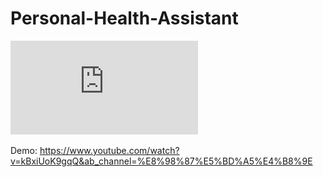 # Personal-Health-Assistant
![image](https://github.com/KorverSu/Personal-Health-Assistant/blob/main/poster.pdf)

Demo: https://www.youtube.com/watch?v=kBxiUoK9gqQ&ab_channel=%E8%98%87%E5%BD%A5%E4%B8%9E
